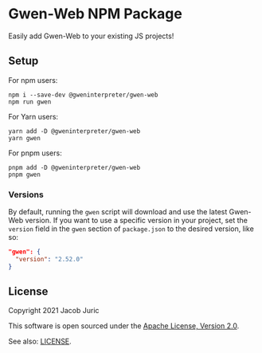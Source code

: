 Gwen-Web NPM Package
====================

Easily add Gwen-Web to your existing JS projects!

Setup
-----

For npm users:
```
npm i --save-dev @gweninterpreter/gwen-web
npm run gwen
```

For Yarn users:
```
yarn add -D @gweninterpreter/gwen-web
yarn gwen
```

For pnpm users:
```
pnpm add -D @gweninterpreter/gwen-web
pnpm gwen
```

### Versions

By default, running the `gwen` script will download and use the latest Gwen-Web
version. If you want to use a specific version in your project, set the
`version` field in the `gwen` section of `package.json` to the desired version,
like so:

```json
"gwen": {
  "version": "2.52.0"
}
```

License
-------

Copyright 2021 Jacob Juric

This software is open sourced under the
[Apache License, Version 2.0](http://www.apache.org/licenses/LICENSE-2.0.txt).

See also: [LICENSE](LICENSE).
